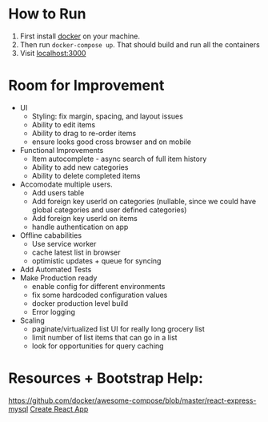 # How to Run

1. First install [docker](https://docs.docker.com/desktop/) on your machine.
2. Then run `docker-compose up`. That should build and run all the containers
3. Visit [localhost:3000](localhost:3000)


# Room for Improvement

- UI
    - Styling: fix margin, spacing, and layout issues
    - Ability to edit items
    - Ability to drag to re-order items
    - ensure looks good cross browser and on mobile
- Functional Improvements
    - Item autocomplete - async search of full item history
    - Ability to add new categories
    - Ability to delete completed items
- Accomodate multiple users.
    - Add users table
    - Add foreign key userId on categories (nullable, since we could have global categories and user defined categories)
    - Add foreign key userId on items
    - handle authentication on app
- Offline cababilities
    - Use service worker
    - cache latest list in browser
    - optimistic updates + queue for syncing
- Add Automated Tests
- Make Production ready
    - enable config for different environments
    - fix some hardcoded configuration values
    - docker production level build
    - Error logging
- Scaling
    - paginate/virtualized list UI for really long grocery list
    - limit number of list items that can go in a list
    - look for opportunities for query caching

# Resources + Bootstrap Help:

https://github.com/docker/awesome-compose/blob/master/react-express-mysql
[Create React App](https://github.com/facebook/create-react-app)